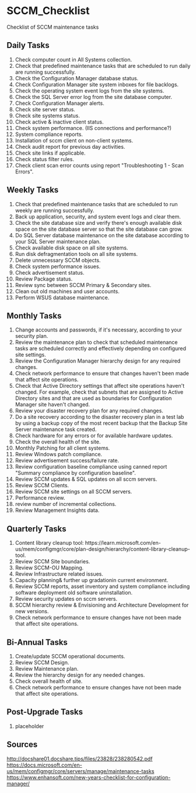 # SCCM_Checklist
Checklist of SCCM maintenance tasks

## Daily Tasks
<ol>
<li>Check computer count in All Systems collection.</li>
<li>Check that predefined maintenance tasks that are scheduled to run daily are running successfully.</li>
<li>Check the Configuration Manager database status.</li>
<li>Check Configuration Manager site system inboxes for file backlogs.</li>
<li>Check the operating system event logs from the site systems.</li>
<li>Check the SQL Server error log from the site database computer.</li>
<li>Check Configuration Manager alerts.</li>
<li>Check site server status.</li>
<li>Check site systems status.</li>
<li>Check active & inactive client status.</li>
<li>Check system performance. (IIS connections and performance?)</li>
<li>System compliance reports.</li>
<li>Installation of sccm client on non-client systems.</li>
<li>Check audit report for previous day activities.</li>
<li>Check site links if applicable.</li>
<li>Check status filter rules.</li>
<li>Check client scan error counts using report "Troubleshooting 1 - Scan Errors".</li>
</ol>

## Weekly Tasks
<ol>
<li>Check that predefined maintenance tasks that are scheduled to run weekly are running successfully.</li>
<li>Back up application, security, and system event logs and clear them.</li>
<li>Check the site database size and verify there's enough available disk space on the site database server so that the site database can grow.</li>
<li>Do SQL Server database maintenance on the site database according to your SQL Server maintenance plan.</li>
<li>Check available disk space on all site systems.</li>
<li>Run disk defragmentation tools on all site systems.</li>
<li>Delete unnecessary SCCM objects.</li>
<li>Check system performance issues.</li>
<li>Check advertisement status.</li>
<li>Review Package status.</li>
<li>Review sync between SCCM Primary & Secondary sites.</li>
<li>Clean out old machines and user accounts.</li>
<li>Perform WSUS database maintenance.</li>
</ol>

## Monthly Tasks
<ol>
<li>Change accounts and passwords, if it's necessary, according to your security plan.</li>
<li>Review the maintenance plan to check that scheduled maintenance tasks are scheduled correctly and effectively depending on configured site settings.</li>
<li>Review the Configuration Manager hierarchy design for any required changes.</li>
<li>Check network performance to ensure that changes haven't been made that affect site operations.</li>
<li>Check that Active Directory settings that affect site operations haven't changed. For example, check that subnets that are assigned to Active Directory sites and that are used as boundaries for Configuration Manager site haven't changed.</li>
<li>Review your disaster recovery plan for any required changes.</li>
<li>Do a site recovery according to the disaster recovery plan in a test lab by using a backup copy of the most recent backup that the Backup Site Server maintenance task created.</li>
<li>Check hardware for any errors or for available hardware updates.</li>
<li>Check the overall health of the site.</li>
<li>Monthly Patching for all client systems.</li> 
<li>Review Windows patch compliance.</li>
<li>Review advertisement success/failure rate.</li>
<li>Review configuration baseline compliance using canned report "Summary compliance by configuration baseline".</li>
<li>Review SCCM updates & SQL updates on all sccm servers.</li>
<li>Review SCCM Clients.</li>
<li>Review SCCM site settings on all SCCM servers.</li>
<li>Performance review.</li>
<li>review number of incremental collections.</li>
<li>Review Management Insights data.</li>
</ol>

## Quarterly Tasks
<ol>
<li>Content library cleanup tool: https://learn.microsoft.com/en-us/mem/configmgr/core/plan-design/hierarchy/content-library-cleanup-tool.</li>
<li>Review SCCM Site boundaries.</li>
<li>Review SCCM-OU Mapping.</li>
<li>Review Infrastructure related issues.</li>
<li>Capacity planning& further up gradationin current environment.</li>
<li>Review SCCM reports, asset inventory and system compliance including software deployment old software uninstallation.</li>
<li>Review security updates on sccm servers.</li>
<li>SCCM hierarchy review & Envisioning and Architecture Development for new versions.</li>
<li>Check network performance to ensure changes have not been made that affect site operations.</li>
</ol>

## Bi-Annual Tasks
<ol>
<li>Create/update SCCM operational documents.</li> 
<li>Review SCCM Design.</li>
<li>Review Maintenance plan.</li>
<li>Review the hierarchy design for any needed changes.</li>
<li>Check overall health of site.</li>
<li>Check network performance to ensure changes have not been made that affect site operations.</li>
</ol>

## Post-Upgrade Tasks
<ol>
  <li>placeholder</li>
</ol>

## Sources
http://docshare01.docshare.tips/files/23828/238280542.pdf </br>
https://docs.microsoft.com/en-us/mem/configmgr/core/servers/manage/maintenance-tasks </br>
https://www.enhansoft.com/new-years-checklist-for-configuration-manager/ </br>
